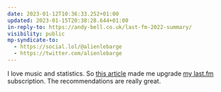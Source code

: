 ```yaml
---
date: 2023-01-12T10:36:33.252+01:00
updated: 2023-01-15T20:38:28.644+01:00
in-reply-to: https://andy-bell.co.uk/last-fm-2022-summary/
visibility: public
mp-syndicate-to:
  - https://social.lol/@alienlebarge
  - https://twitter.com/alienlebarge
---
```

I love music and statistics. So [this article](https://andy-bell.co.uk/last-fm-2022-summary/) made me upgrade [my last.fm](https://www.last.fm/fr/user/alienlebarge) subscription. The recommendations are really great.
